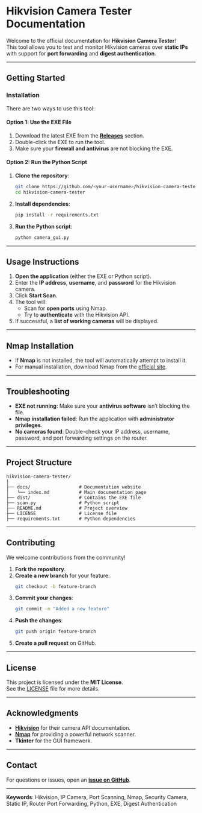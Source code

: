 # Hikvision Camera Tester Documentation

Welcome to the official documentation for **Hikvision Camera Tester**!  
This tool allows you to test and monitor Hikvision cameras over **static IPs** with support for **port forwarding** and **digest authentication**.

---

## **Getting Started**

### **Installation**

There are two ways to use this tool:

#### **Option 1: Use the EXE File**

1. Download the latest EXE from the **[Releases](https://github.com/<your-username>/hikvision-camera-tester/releases)** section.
2. Double-click the EXE to run the tool.
3. Make sure your **firewall and antivirus** are not blocking the EXE.

#### **Option 2: Run the Python Script**

1. **Clone the repository**:

   ```bash
   git clone https://github.com/<your-username>/hikvision-camera-tester.git
   cd hikvision-camera-tester
   ```

2. **Install dependencies**:

   ```bash
   pip install -r requirements.txt
   ```

3. **Run the Python script**:
   ```bash
   python camera_gui.py
   ```

---

## **Usage Instructions**

1. **Open the application** (either the EXE or Python script).
2. Enter the **IP address**, **username**, and **password** for the Hikvision camera.
3. Click **Start Scan**.
4. The tool will:
   - Scan for **open ports** using Nmap.
   - Try to **authenticate** with the Hikvision API.
5. If successful, a **list of working cameras** will be displayed.

---

## **Nmap Installation**

- If **Nmap** is not installed, the tool will automatically attempt to install it.
- For manual installation, download Nmap from the [official site](https://nmap.org).

---

## **Troubleshooting**

- **EXE not running**: Make sure your **antivirus software** isn’t blocking the file.
- **Nmap installation failed**: Run the application with **administrator privileges**.
- **No cameras found**: Double-check your IP address, username, password, and port forwarding settings on the router.

---

## **Project Structure**

```
hikvision-camera-tester/
│
├── docs/                  # Documentation website
│   └── index.md           # Main documentation page
├── dist/                  # Contains the EXE file
├── scan.py                # Python script
├── README.md              # Project overview
├── LICENSE                # License file
├── requirements.txt       # Python dependencies
```

---

## **Contributing**

We welcome contributions from the community!

1. **Fork the repository**.
2. **Create a new branch** for your feature:
   ```bash
   git checkout -b feature-branch
   ```
3. **Commit your changes**:
   ```bash
   git commit -m "Added a new feature"
   ```
4. **Push the changes**:
   ```bash
   git push origin feature-branch
   ```
5. **Create a pull request** on GitHub.

---

## **License**

This project is licensed under the **MIT License**.  
See the [LICENSE](https://github.com/<your-username>/hikvision-camera-tester/blob/main/LICENSE) file for more details.

---

## **Acknowledgments**

- **[Hikvision](https://www.hikvision.com/)** for their camera API documentation.
- **[Nmap](https://nmap.org/)** for providing a powerful network scanner.
- **Tkinter** for the GUI framework.

---

## **Contact**

For questions or issues, open an **[issue on GitHub](https://github.com/<your-username>/hikvision-camera-tester/issues)**.

---

**Keywords**: Hikvision, IP Camera, Port Scanning, Nmap, Security Camera, Static IP, Router Port Forwarding, Python, EXE, Digest Authentication
